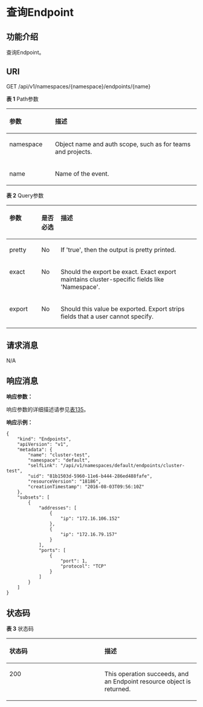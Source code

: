 # 查询Endpoint<a name="cci_02_3125"></a>

## 功能介绍<a name="zh-cn_topic_0079615072_section885082"></a>

查询Endpoint。

## URI<a name="s4c063734e7b04b8aa1818085c9fdd5f3"></a>

GET /api/v1/namespaces/\{namespace\}/endpoints/\{name\}

**表 1**  Path参数

<a name="table1696332124519"></a>
<table><thead align="left"><tr id="row11961332194516"><th class="cellrowborder" valign="top" width="24%" id="mcps1.2.3.1.1"><p id="p396032144518"><a name="p396032144518"></a><a name="p396032144518"></a>参数</p>
</th>
<th class="cellrowborder" valign="top" width="76%" id="mcps1.2.3.1.2"><p id="p18962325454"><a name="p18962325454"></a><a name="p18962325454"></a>描述</p>
</th>
</tr>
</thead>
<tbody><tr id="row9960327457"><td class="cellrowborder" valign="top" width="24%" headers="mcps1.2.3.1.1 "><p id="p1496113214456"><a name="p1496113214456"></a><a name="p1496113214456"></a>namespace</p>
</td>
<td class="cellrowborder" valign="top" width="76%" headers="mcps1.2.3.1.2 "><p id="p141902036155717"><a name="p141902036155717"></a><a name="p141902036155717"></a>Object name and auth scope, such as for teams and projects.</p>
</td>
</tr>
<tr id="row13794857171116"><td class="cellrowborder" valign="top" width="24%" headers="mcps1.2.3.1.1 "><p id="p5984165818113"><a name="p5984165818113"></a><a name="p5984165818113"></a>name</p>
</td>
<td class="cellrowborder" valign="top" width="76%" headers="mcps1.2.3.1.2 "><p id="p4984175851116"><a name="p4984175851116"></a><a name="p4984175851116"></a>Name of the event.</p>
</td>
</tr>
</tbody>
</table>

**表 2**  Query参数

<a name="d0e45403"></a>
<table><thead align="left"><tr id="row15382595"><th class="cellrowborder" valign="top" width="16.851685168516852%" id="mcps1.2.4.1.1"><p id="p65652297517"><a name="p65652297517"></a><a name="p65652297517"></a>参数</p>
</th>
<th class="cellrowborder" valign="top" width="10.11101110111011%" id="mcps1.2.4.1.2"><p id="p165661629135114"><a name="p165661629135114"></a><a name="p165661629135114"></a>是否必选</p>
</th>
<th class="cellrowborder" valign="top" width="73.03730373037303%" id="mcps1.2.4.1.3"><p id="p14567629115114"><a name="p14567629115114"></a><a name="p14567629115114"></a>描述</p>
</th>
</tr>
</thead>
<tbody><tr id="row50128196"><td class="cellrowborder" valign="top" width="16.851685168516852%" headers="mcps1.2.4.1.1 "><p id="p33852041"><a name="p33852041"></a><a name="p33852041"></a>pretty</p>
</td>
<td class="cellrowborder" valign="top" width="10.11101110111011%" headers="mcps1.2.4.1.2 "><p id="p57660778"><a name="p57660778"></a><a name="p57660778"></a>No</p>
</td>
<td class="cellrowborder" valign="top" width="73.03730373037303%" headers="mcps1.2.4.1.3 "><p id="p40011473"><a name="p40011473"></a><a name="p40011473"></a>If 'true', then the output is pretty printed.</p>
</td>
</tr>
<tr id="row24558937"><td class="cellrowborder" valign="top" width="16.851685168516852%" headers="mcps1.2.4.1.1 "><p id="p43116865"><a name="p43116865"></a><a name="p43116865"></a>exact</p>
</td>
<td class="cellrowborder" valign="top" width="10.11101110111011%" headers="mcps1.2.4.1.2 "><p id="p2805153"><a name="p2805153"></a><a name="p2805153"></a>No</p>
</td>
<td class="cellrowborder" valign="top" width="73.03730373037303%" headers="mcps1.2.4.1.3 "><p id="p8957179144314"><a name="p8957179144314"></a><a name="p8957179144314"></a>Should the export be exact. Exact export maintains cluster-specific fields like 'Namespace'.</p>
</td>
</tr>
<tr id="row16784107"><td class="cellrowborder" valign="top" width="16.851685168516852%" headers="mcps1.2.4.1.1 "><p id="p17335461"><a name="p17335461"></a><a name="p17335461"></a>export</p>
</td>
<td class="cellrowborder" valign="top" width="10.11101110111011%" headers="mcps1.2.4.1.2 "><p id="p61995128"><a name="p61995128"></a><a name="p61995128"></a>No</p>
</td>
<td class="cellrowborder" valign="top" width="73.03730373037303%" headers="mcps1.2.4.1.3 "><p id="p12754151974311"><a name="p12754151974311"></a><a name="p12754151974311"></a>Should this value be exported. Export strips fields that a user cannot specify.</p>
</td>
</tr>
</tbody>
</table>

## 请求消息<a name="se5dc3a3d39a34f22a7353e5b56820ee1"></a>

N/A

## 响应消息<a name="sb016aaee185e4c39889395b7b34f7968"></a>

**响应参数：**

响应参数的详细描述请参见[表135](数据结构.md#table143351122168)。

**响应示例：**

```
{
    "kind": "Endpoints",
    "apiVersion": "v1",
    "metadata": {
        "name": "cluster-test",
        "namespace": "default",
        "selfLink": "/api/v1/namespaces/default/endpoints/cluster-test",
        "uid": "81b1503d-5960-11e6-b444-286ed488fafe",
        "resourceVersion": "18186",
        "creationTimestamp": "2016-08-03T09:56:10Z"
    },
    "subsets": [
        {
            "addresses": [
                {
                    "ip": "172.16.106.152"
                },
                {
                    "ip": "172.16.79.157"
                }
            ],
            "ports": [
                {
                    "port": 1,
                    "protocol": "TCP"
                }
            ]
        }
    ]
}
```

## 状态码<a name="sf826b071d47f4d51bc560ff6f2ef1fbf"></a>

**表 3**  状态码

<a name="zh-cn_topic_0079615072_table12672824"></a>
<table><thead align="left"><tr id="zh-cn_topic_0079615072_row17662689"><th class="cellrowborder" valign="top" width="50%" id="mcps1.2.3.1.1"><p id="p39753582201644"><a name="p39753582201644"></a><a name="p39753582201644"></a>状态码</p>
</th>
<th class="cellrowborder" valign="top" width="50%" id="mcps1.2.3.1.2"><p id="zh-cn_topic_0079615072_p55008403"><a name="zh-cn_topic_0079615072_p55008403"></a><a name="zh-cn_topic_0079615072_p55008403"></a>描述</p>
</th>
</tr>
</thead>
<tbody><tr id="zh-cn_topic_0079615072_row26495667"><td class="cellrowborder" valign="top" width="50%" headers="mcps1.2.3.1.1 "><p id="zh-cn_topic_0079615072_p65774263"><a name="zh-cn_topic_0079615072_p65774263"></a><a name="zh-cn_topic_0079615072_p65774263"></a>200</p>
</td>
<td class="cellrowborder" valign="top" width="50%" headers="mcps1.2.3.1.2 "><p id="zh-cn_topic_0079615072_p26115080"><a name="zh-cn_topic_0079615072_p26115080"></a><a name="zh-cn_topic_0079615072_p26115080"></a>This operation succeeds, and an Endpoint resource object is returned.</p>
</td>
</tr>
</tbody>
</table>

